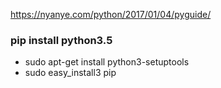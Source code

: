 

https://nyanye.com/python/2017/01/04/pyguide/



### pip install python3.5 
  - sudo apt-get install python3-setuptools
  - sudo easy_install3 pip
  
